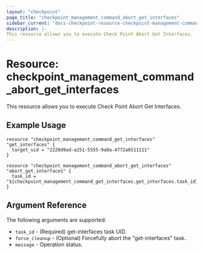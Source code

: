 ```yaml
---
layout: "checkpoint"
page_title: "checkpoint_management_command_abort_get_interfaces"
sidebar_current: "docs-checkpoint-resource-checkpoint-management-command-abort-get-interfaces"
description: |-
This resource allows you to execute Check Point Abort Get Interfaces.
---
```


# Resource: checkpoint_management_command_abort_get_interfaces

This resource allows you to execute Check Point Abort Get Interfaces.

## Example Usage


```hcl
resource "checkpoint_management_command_get_interfaces" "get_interfaces" {
  target_uid = "2220d9ad-a251-5555-9a0a-4772a6511111"
}

resource "checkpoint_management_command_abort_get_interfaces" "abort_get_interfaces" {
  task_id = "${checkpoint_management_command_get_interfaces.get_interfaces.task_id}"
}
```

## Argument Reference

The following arguments are supported:

* `task_id` - (Required) get-interfaces task UID.
* `force_cleanup` - (Optional) Forcefully abort the "get-interfaces" task.
* `message` - Operation status.